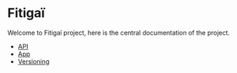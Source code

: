 # Fitigaï

Welcome to Fitigaï project, here is the central documentation of the project.

- [API](/home/api)
- [App](/home/app)
- [Versioning](/home/versioning) 
